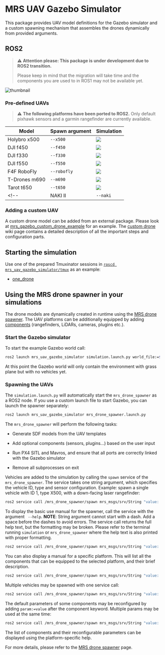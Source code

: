 # MRS UAV Gazebo Simulator

This package provides UAV model definitions for the Gazebo simulator and a custom spawning mechanism that assembles the drones dynamically from provided arguments.


## ROS2

> :warning: **Attention please: This package is under development due to ROS2 transition.**
>
> Please keep in mind that the migration will take time and the components you are used to in ROS1 may not be available yet.

![thumbnail](.fig/thumbnail.jpg)


### Pre-defined UAVs
> :warning: **The following platforms have been ported to ROS2.**
> Only default pixhawk sensors and a garmin rangefinder are currently available.

| Model         | Spawn argument | Simulation                       |
|---------------|----------------|----------------------------------|
| Holybro x500  | `--x500`       | ![](.fig/x500_simulation.jpg)    |
| DJI f450      | `--f450`       | ![](.fig/f450_simulation.jpg)    |
| DJI f330      | `--f330`       | ![](.fig/f330_simulation.jpg)    |
| DJI f550      | `--f550`       | ![](.fig/f550_simulation.jpg)    |
| F4F RoboFly   | `--robofly`    | ![](.fig/robofly_simulation.jpg) |
| T-Drones m690 | `--m690`       | ![](.fig/m690_simulation.jpg)    |
| Tarot t650    | `--t650`       | ![](.fig/t650_simulation.jpg)    |
<!-- | NAKI II       | `--naki` | ![](.fig/naki_simulation.jpg) | -->



### Adding a custom UAV

A custom drone model can be added from an external package.
Please look at [mrs_gazebo_custom_drone_example](https://github.com/ctu-mrs/mrs_gazebo_custom_drone_example) for an example.
The [custom drone](https://ctu-mrs.github.io/docs/simulations/gazebo/custom_drone) wiki page contains a detailed description of all the important steps and configuration parts.

## Starting the simulation

Use one of the prepared Tmuxinator sessions in [`roscd mrs_uav_gazebo_simulator/tmux`](./tmux) as an example:

- [one_drone](./tmux/one_drone)
<!-- - [one_drone_3dlidar](./tmux/one_drone_3dlidar) -->
<!-- - [one_drone_realsense](./tmux/one_drone_realsense) -->
<!-- - [three_drones](./tmux/three_drones) -->

## Using the MRS drone spawner in your simulations

The drone models are dynamically created in runtime using the [MRS drone spawner](https://ctu-mrs.github.io/docs/simulations/gazebo/drone_spawner). The UAV platforms can be additionally equipped by adding [components](models/mrs_robots_description/sdf/component_snippets.sdf.jinja) (rangefinders, LiDARs, cameras, plugins etc.).

### Start the Gazebo simulator

To start the example Gazebo world call:

```bash
ros2 launch mrs_uav_gazebo_simulator simulation.launch.py world_file:=$(ros2 pkg prefix mrs_gazebo_common_resources)/share/mrs_gazebo_common_resources/worlds/grass_plane.world gz_headless:=false
```

At this point the Gazebo world will only contain the environment with grass plane but with no vehicles yet.

### Spawning the UAVs

The `simulation.launch.py` will automatically start the `mrs_drone_spawner` as a ROS2 node. If you use a custom launch file to start Gazebo, you can launch the spawner separately:

```bash
ros2 launch mrs_uav_gazebo_simulator mrs_drone_spawner.launch.py
```

The `mrs_drone_spawner` will perform the following tasks:

* Generate SDF models from the UAV templates

* Add optional components (sensors, plugins...) based on the user input

* Run PX4 SITL and Mavros, and ensure that all ports are correctly linked with the Gazebo simulator

* Remove all subprocesses on exit

Vehicles are added to the simulation by calling the `spawn` service of the `mrs_drone_spawner`.
The service takes one string argument, which specifies the vehicle ID, type and sensor configuration.
Example: spawn a single vehicle with ID 1, type X500, with a down-facing laser rangefinder:

```bash
ros2 service call /mrs_drone_spawner/spawn mrs_msgs/srv/String "value: 1 --x500 --enable-rangefinder"
```

To display the basic use manual for the spawner, call the service with the argument ` --help`. **NOTE**: String argument cannot start with a dash. Add a space before the dashes to avoid errors. The service call returns the full help text, but the formatting may be broken. Please refer to the terminal running `simulation` or `mrs_drone_spawner` where the help text is also printed with proper formatting.

```bash
ros2 service call /mrs_drone_spawner/spawn mrs_msgs/srv/String "value: --help"
```

You can also display a manual for a specific platform. This will list all the components that can be equipped to the selected platform, and their brief description.
```bash
ros2 service call /mrs_drone_spawner/spawn mrs_msgs/srv/String "value: --x500 --help"
```

Multiple vehicles may be spawned with one service call:
```bash
ros2 service call /mrs_drone_spawner/spawn mrs_msgs/srv/String "value: 1 2 3 4 5 --t650 --enable-bluefox-camera --enable-rangefinder"
```

The default parameters of some components may be reconfigured by adding `param:=value` after the component keyword. Multiple params may be used at the same time:
```bash
ros2 service call /mrs_drone_spawner/spawn mrs_msgs/srv/String "value: 1 --x500 --enable-rangefinder --enable-ouster model:=OS0-32 use_gpu:=True horizontal_samples:=128 update_rate:=10"
```
The list of components and their reconfigurable parameters can be displayed using the platform-specific help.

For more details, please refer to the [MRS drone spawner](https://ctu-mrs.github.io/docs/simulations/gazebo/drone_spawner) page.
